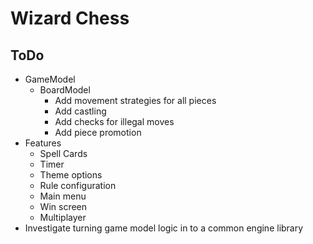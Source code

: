 # Wizard Chess

## ToDo

- GameModel
  - BoardModel
    - Add movement strategies for all pieces
    - Add castling
    - Add checks for illegal moves
    - Add piece promotion
- Features
  - Spell Cards
  - Timer
  - Theme options
  - Rule configuration
  - Main menu
  - Win screen
  - Multiplayer
- Investigate turning game model logic in to a common engine library
